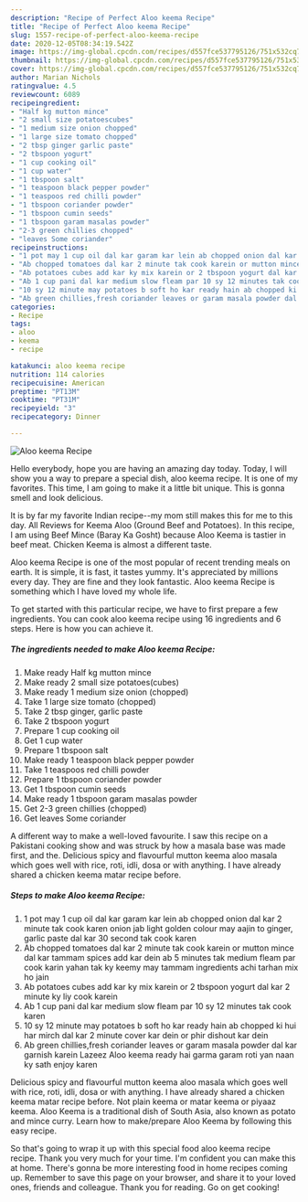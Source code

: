 ```yaml
---
description: "Recipe of Perfect Aloo keema Recipe"
title: "Recipe of Perfect Aloo keema Recipe"
slug: 1557-recipe-of-perfect-aloo-keema-recipe
date: 2020-12-05T08:34:19.542Z
image: https://img-global.cpcdn.com/recipes/d557fce537795126/751x532cq70/aloo-keema-recipe-recipe-main-photo.jpg
thumbnail: https://img-global.cpcdn.com/recipes/d557fce537795126/751x532cq70/aloo-keema-recipe-recipe-main-photo.jpg
cover: https://img-global.cpcdn.com/recipes/d557fce537795126/751x532cq70/aloo-keema-recipe-recipe-main-photo.jpg
author: Marian Nichols
ratingvalue: 4.5
reviewcount: 6089
recipeingredient:
- "Half kg mutton mince"
- "2 small size potatoescubes"
- "1 medium size onion chopped"
- "1 large size tomato chopped"
- "2 tbsp ginger garlic paste"
- "2 tbspoon yogurt"
- "1 cup cooking oil"
- "1 cup water"
- "1 tbspoon salt"
- "1 teaspoon black pepper powder"
- "1 teaspoos red chilli powder"
- "1 tbspoon coriander powder"
- "1 tbspoon cumin seeds"
- "1 tbspoon garam masalas powder"
- "2-3 green chillies chopped"
- "leaves Some coriander"
recipeinstructions:
- "1 pot may 1 cup oil dal kar garam kar lein ab chopped onion dal kar 2 minute tak cook karen onion jab light golden colour may aajin to ginger, garlic paste dal kar 30 second tak cook karen"
- "Ab chopped tomatoes dal kar 2 minute tak cook karein or mutton mince dal kar tammam spices add kar dein ab 5 minutes tak medium fleam par cook karin yahan tak ky keemy may tammam ingredients achi tarhan mix ho jain"
- "Ab potatoes cubes add kar ky mix karein or 2 tbspoon yogurt dal kar 2 minute ky liy cook karein"
- "Ab 1 cup pani dal kar medium slow fleam par 10 sy 12 minutes tak cook karen"
- "10 sy 12 minute may potatoes b soft ho kar ready hain ab chopped ki hui har mirch dal kar 2 minute cover kar dein or phir dishout kar dein"
- "Ab green chillies,fresh coriander leaves or garam masala powder dal kar garnish karein Lazeez Aloo keema ready hai garma garam roti yan naan ky sath enjoy karen"
categories:
- Recipe
tags:
- aloo
- keema
- recipe

katakunci: aloo keema recipe 
nutrition: 114 calories
recipecuisine: American
preptime: "PT13M"
cooktime: "PT31M"
recipeyield: "3"
recipecategory: Dinner

---
```



![Aloo keema Recipe](https://img-global.cpcdn.com/recipes/d557fce537795126/751x532cq70/aloo-keema-recipe-recipe-main-photo.jpg)

Hello everybody, hope you are having an amazing day today. Today, I will show you a way to prepare a special dish, aloo keema recipe. It is one of my favorites. This time, I am going to make it a little bit unique. This is gonna smell and look delicious.

It is by far my favorite Indian recipe--my mom still makes this for me to this day. All Reviews for Keema Aloo (Ground Beef and Potatoes). In this recipe, I am using Beef Mince (Baray Ka Gosht) because Aloo Keema is tastier in beef meat. Chicken Keema is almost a different taste.

Aloo keema Recipe is one of the most popular of recent trending meals on earth. It is simple, it is fast, it tastes yummy. It's appreciated by millions every day. They are fine and they look fantastic. Aloo keema Recipe is something which I have loved my whole life.


To get started with this particular recipe, we have to first prepare a few ingredients. You can cook aloo keema recipe using 16 ingredients and 6 steps. Here is how you can achieve it.

<!--inarticleads1-->

##### The ingredients needed to make Aloo keema Recipe:

1. Make ready Half kg mutton mince
1. Make ready 2 small size potatoes(cubes)
1. Make ready 1 medium size onion (chopped)
1. Take 1 large size tomato (chopped)
1. Take 2 tbsp ginger, garlic paste
1. Take 2 tbspoon yogurt
1. Prepare 1 cup cooking oil
1. Get 1 cup water
1. Prepare 1 tbspoon salt
1. Make ready 1 teaspoon black pepper powder
1. Take 1 teaspoos red chilli powder
1. Prepare 1 tbspoon coriander powder
1. Get 1 tbspoon cumin seeds
1. Make ready 1 tbspoon garam masalas powder
1. Get 2-3 green chillies (chopped)
1. Get leaves Some coriander


A different way to make a well-loved favourite. I saw this recipe on a Pakistani cooking show and was struck by how a masala base was made first, and the. Delicious spicy and flavourful mutton keema aloo masala which goes well with rice, roti, idli, dosa or with anything. I have already shared a chicken keema matar recipe before. 

<!--inarticleads2-->

##### Steps to make Aloo keema Recipe:

1. 1 pot may 1 cup oil dal kar garam kar lein ab chopped onion dal kar 2 minute tak cook karen onion jab light golden colour may aajin to ginger, garlic paste dal kar 30 second tak cook karen
1. Ab chopped tomatoes dal kar 2 minute tak cook karein or mutton mince dal kar tammam spices add kar dein ab 5 minutes tak medium fleam par cook karin yahan tak ky keemy may tammam ingredients achi tarhan mix ho jain
1. Ab potatoes cubes add kar ky mix karein or 2 tbspoon yogurt dal kar 2 minute ky liy cook karein
1. Ab 1 cup pani dal kar medium slow fleam par 10 sy 12 minutes tak cook karen
1. 10 sy 12 minute may potatoes b soft ho kar ready hain ab chopped ki hui har mirch dal kar 2 minute cover kar dein or phir dishout kar dein
1. Ab green chillies,fresh coriander leaves or garam masala powder dal kar garnish karein Lazeez Aloo keema ready hai garma garam roti yan naan ky sath enjoy karen


Delicious spicy and flavourful mutton keema aloo masala which goes well with rice, roti, idli, dosa or with anything. I have already shared a chicken keema matar recipe before. Not plain keema or matar keema or piyaaz keema. Aloo Keema is a traditional dish of South Asia, also known as potato and mince curry. Learn how to make/prepare Aloo Keema by following this easy recipe. 

So that's going to wrap it up with this special food aloo keema recipe recipe. Thank you very much for your time. I'm confident you can make this at home. There's gonna be more interesting food in home recipes coming up. Remember to save this page on your browser, and share it to your loved ones, friends and colleague. Thank you for reading. Go on get cooking!

